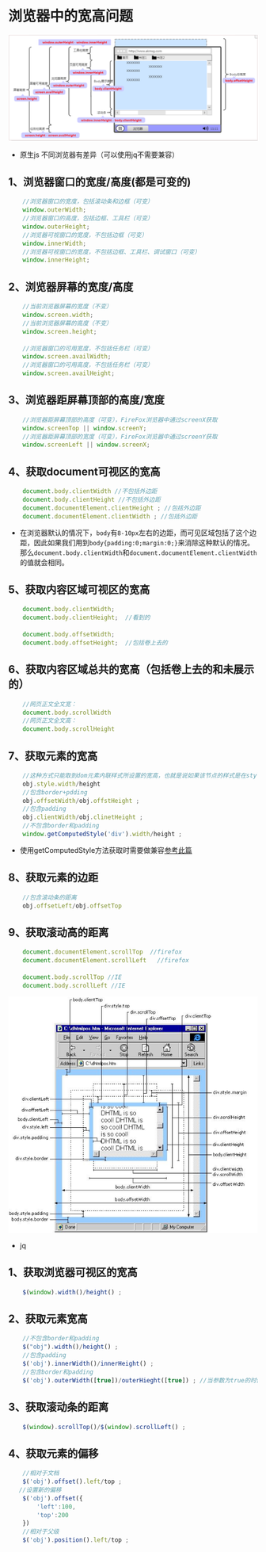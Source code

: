 # 浏览器中的宽高问题

![height](../.vuepress/public/img/height/height.png)

* 原生js 不同浏览器有差异（可以使用jq不需要兼容）

## 1、浏览器窗口的宽度/高度(都是可变的)

```js
    //浏览器窗口的宽度，包括滚动条和边框（可变）
    window.outerWidth;
    //浏览器窗口的高度，包括边框、工具栏（可变）
    window.outerHeight;
    //浏览器可视窗口的宽度，不包括边框（可变）
    window.innerWidth;
    //浏览器可视窗口的宽度，不包括边框、工具栏、调试窗口（可变）
    window.innerHeight;
```

## 2、浏览器屏幕的宽度/高度

```js
    //当前浏览器屏幕的宽度（不变）
    window.screen.width;
    //当前浏览器屏幕的高度（不变）
    window.screen.height;

    //浏览器窗口的可用宽度，不包括任务栏（可变）
    window.screen.availWidth;
    //浏览器窗口的可用高度，不包括任务栏（可变）
    window.screen.availHeight;
```

## 3、浏览器距屏幕顶部的高度/宽度

```js
    //浏览器距屏幕顶部的高度（可变），FireFox浏览器中通过screenX获取
    window.screenTop || window.screenY;
    //浏览器距屏幕顶部的宽度（可变），FireFox浏览器中通过screenY获取
    window.screenLeft || window.screenX;
```

## 4、获取document可视区的宽高

```js
    document.body.clientWidth //不包括外边距
    document.body.clientHeight //不包括外边距
    document.documentElement.clientHeight ; //包括外边距
    document.documentElement.clientWidth ; //包括外边距
```

* 在浏览器默认的情况下，`body`有`8-10px`左右的边距，而可见区域包括了这个边距，因此如果我们用到`body{padding:0;margin:0;}`来消除这种默认的情况。那么`document.body.clientWidth`和`document.documentElement.clientWidth`的值就会相同。

## 5、获取内容区域可视区的宽高

```js
    document.body.clientWidth;
    document.body.clientHeight;  //看到的

    document.body.offsetWidth;
    document.body.offsetHeight;  //包括卷上去的
```

## 6、获取内容区域总共的宽高（包括卷上去的和未展示的）

```js
    //网页正文全文宽：
    document.body.scrollWidth
    //网页正文全文高：
    document.body.scrollHeight
```

## 7、获取元素的宽高

```js
    //这种方式只能取到dom元素内联样式所设置的宽高，也就是说如果该节点的样式是在style标签中或外联的CSS文件中设置的话，通过这种方法是获取不到dom的宽高的。
    obj.style.width/height
    //包含border+pdding
    obj.offsetWidth/obj.offstHeight ;
    //包含padding
    obj.clientWidth/obj.clinetHeight ;
    //不包含border和padding  
    window.getComputedStyle('div').width/height ;
```

* 使用getComputedStyle方法获取时需要做兼容[参考此篇](../compatible/getCss.html)

## 8、获取元素的边距

```js
    //包含滚动条的距离
    obj.offsetLeft/obj.offsetTop
```

## 9、获取滚动高的距离

```js
    document.documentElement.scrollTop  //firefox
    document.documentElement.scrollLeft   //firefox

    document.body.scrollTop //IE
    document.body.scrollLeft //IE
```

![height](../.vuepress/public/img/height/div.png)

* jq

## 1、获取浏览器可视区的宽高

```js
    $(window).width()/height() ;
```

## 2、获取元素宽高

```js
    //不包含border和padding
    $("obj").width()/height() ; 
    //包含padding
    $('obj').innerWidth()/innerHeight() ; 
    //包含border和padding
    $('obj').outerWidth([true])/outerHieght([true]) ; //当参数为true的时候 包含margin
```

## 3、获取滚动条的距离

```js
    $(window).scrollTop()/$(window).scrollLeft() ;
```

## 4、获取元素的偏移

```js
    //相对于文档
    $('obj').offset().left/top ;
   //设置新的偏移
    $('obj').offset({
        'left':100,
        'top':200
    })
    //相对于父级
    $('obj').position().left/top ;
```

<comments />